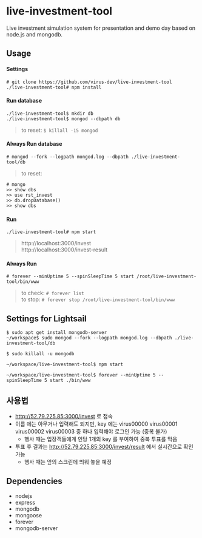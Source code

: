 # live-investment-tool
Live investment simulation system for presentation and demo day based on node.js and mongodb.

## Usage

#### Settings
```
# git clone https://github.com/virus-dev/live-investment-tool
./live-investment-tool# npm install
```

#### Run database
```
./live-investment-tool$ mkdir db
./live-investment-tool$ mongod --dbpath db
```
> to reset: ```$ killall -15 mongod```  

#### Always Run database
```
# mongod --fork --logpath mongod.log --dbpath ./live-investment-tool/db
```

> to reset:

```
# mongo
>> show dbs
>> use rst_invest
>> db.dropDatabase()
>> show dbs
```

#### Run
```
./live-investment-tool# npm start
```

> http://localhost:3000/invest  
> http://localhost:3000/invest-result  

#### Always Run
```
# forever --minUptime 5 --spinSleepTime 5 start /root/live-investment-tool/bin/www
```

> to check: ```# forever list```  
> to stop: ```# forever stop /root/live-investment-tool/bin/www```


## Settings for Lightsail

```
$ sudo apt get install mongodb-server
~/workspace$ sudo mongod --fork --logpath mongod.log --dbpath ./live-investment-tool/db
```

```
$ sudo killall -u mongodb
```

```
~/workspace/live-investment-tool$ npm start
```

```
~/workspace/live-investment-tool$ forever --minUptime 5 --spinSleepTime 5 start ./bin/www
```

## 사용법

- http://52.79.225.85:3000/invest 로 접속
- 이름 에는 아무거나 입력해도 되지만, key 에는 virus00000 virus00001 virus00002 virus00003 중 하나 입력해야 로그인 가능 (중복 불가)
  - 행사 때는 입장객들에게 인당 1개의 key 를 부여하여 중복 투표를 막음
- 투표 후 결과는 http://52.79.225.85:3000/invest/result 에서 실시간으로 확인 가능
  - 행사 때는 앞의 스크린에 띄워 놓을 예정


## Dependencies
- nodejs
- express
- mongodb
- mongoose
- forever
- mongodb-server

